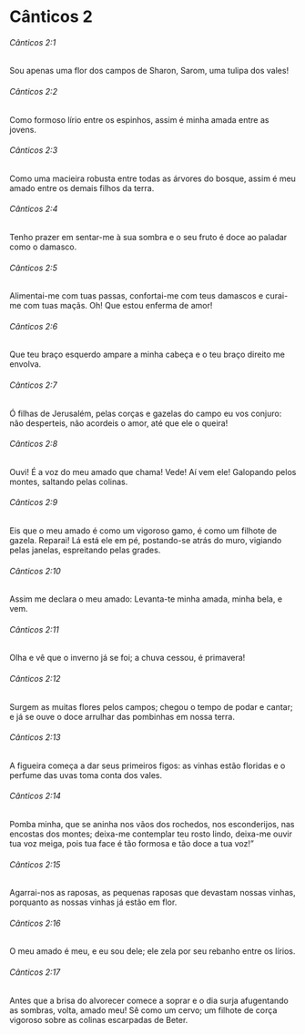 # Cânticos 2

###### Cânticos 2:1

Sou apenas uma flor dos campos de Sharon, Sarom, uma tulipa dos vales!

###### Cânticos 2:2

Como formoso lírio entre os espinhos, assim é minha amada entre as jovens.

###### Cânticos 2:3

Como uma macieira robusta entre todas as árvores do bosque, assim é meu amado entre os demais filhos da terra.

###### Cânticos 2:4

Tenho prazer em sentar-me à sua sombra e o seu fruto é doce ao paladar como o damasco.

###### Cânticos 2:5

Alimentai-me com tuas passas, confortai-me com teus damascos e curai-me com tuas maçãs. Oh! Que estou enferma de amor!

###### Cânticos 2:6

Que teu braço esquerdo ampare a minha cabeça e o teu braço direito me envolva.

###### Cânticos 2:7

Ó filhas de Jerusalém, pelas corças e gazelas do campo eu vos conjuro: não desperteis, não acordeis o amor, até que ele o queira!

###### Cânticos 2:8

Ouvi! É a voz do meu amado que chama! Vede! Aí vem ele! Galopando pelos montes, saltando pelas colinas.

###### Cânticos 2:9

Eis que o meu amado é como um vigoroso gamo, é como um filhote de gazela. Reparai! Lá está ele em pé, postando-se atrás do muro, vigiando pelas janelas, espreitando pelas grades.

###### Cânticos 2:10

Assim me declara o meu amado: Levanta-te minha amada, minha bela, e vem.

###### Cânticos 2:11

Olha e vê que o inverno já se foi; a chuva cessou, é primavera!

###### Cânticos 2:12

Surgem as muitas flores pelos campos; chegou o tempo de podar e cantar; e já se ouve o doce arrulhar das pombinhas em nossa terra.

###### Cânticos 2:13

A figueira começa a dar seus primeiros figos: as vinhas estão floridas e o perfume das uvas toma conta dos vales.

###### Cânticos 2:14

Pomba minha, que se aninha nos vãos dos rochedos, nos esconderijos, nas encostas dos montes; deixa-me contemplar teu rosto lindo, deixa-me ouvir tua voz meiga, pois tua face é tão formosa e tão doce a tua voz!”

###### Cânticos 2:15

Agarrai-nos as raposas, as pequenas raposas que devastam nossas vinhas, porquanto as nossas vinhas já estão em flor.

###### Cânticos 2:16

O meu amado é meu, e eu sou dele; ele zela por seu rebanho entre os lírios.

###### Cânticos 2:17

Antes que a brisa do alvorecer comece a soprar e o dia surja afugentando as sombras, volta, amado meu! Sê como um cervo; um filhote de corça vigoroso sobre as colinas escarpadas de Beter.

